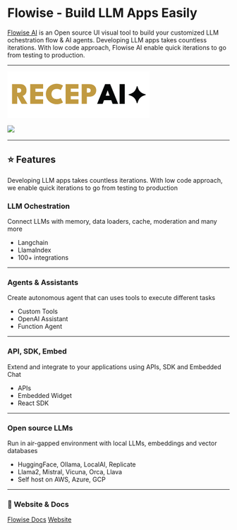 # Flowise - Build LLM Apps Easily

[Flowise AI](https://github.com/FlowiseAI/Flowise) is an Open source UI visual tool to build your customized LLM ochestration flow & AI agents. Developing LLM apps takes countless iterations. With low code approach, Flowise AI enable quick iterations to go from testing to production.

---

![](https://github.com/FlowiseAI/Flowise/blob/main/images/flowise.png?raw=true)

![](https://github.com/FlowiseAI/Flowise/blob/main/images/flowise.gif?raw=true)

---

## ⭐ Features
Developing LLM apps takes countless iterations. With low code approach, we enable quick iterations to go from testing to production

### LLM Ochestration
Connect LLMs with memory, data loaders, cache, moderation and many more
- Langchain
- LlamaIndex
- 100+ integrations

---

### Agents & Assistants
Create autonomous agent that can uses tools to execute different tasks
- Custom Tools
- OpenAI Assistant
- Function Agent

---

### API, SDK, Embed
Extend and integrate to your applications using APIs, SDK and Embedded Chat
- APIs
- Embedded Widget
- React SDK

---

### Open source LLMs
Run in air-gapped environment with local LLMs, embeddings and vector databases
- HuggingFace, Ollama, LocalAI, Replicate
- Llama2, Mistral, Vicuna, Orca, Llava
- Self host on AWS, Azure, GCP

---

### 📖 Website & Docs
[Flowise Docs](https://docs.flowiseai.com/)
[Website](https://flowiseai.com/)
